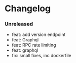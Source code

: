 # Changelog

### Unreleased

- feat: add version endpoint
- feat: Graphql
- feat: RPC rate limiting
- feat: graphql
- fix: small fixes, inc dockerfile
